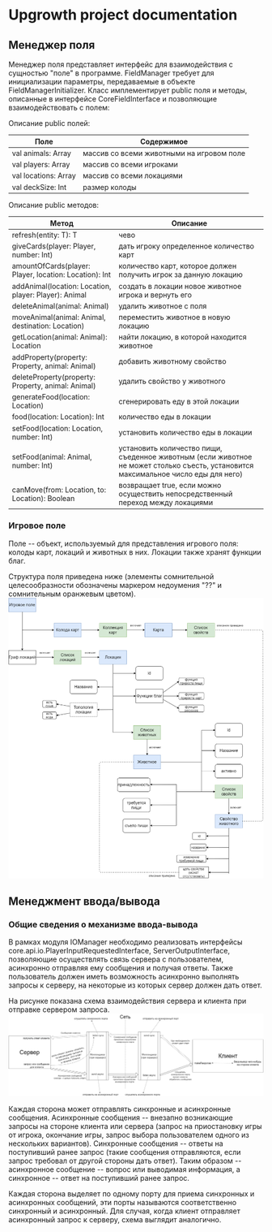 # Upgrowth project documentation

## Менеджер поля

Менеджер поля представляет интерфейс для взаимодействия с сущностью "поле" в программе. FieldManager требует для инициализации параметры,
передаваемые в объекте FieldManagerInitializer. Класс имплементирует public поля и методы, описанные в интерфейсе CoreFieldInterface и позволяющие взаимодействовать с полем:

Описание public полей:

| Поле | Содержимое |
|------|------------|
| val animals: Array<Animal> | массив со всеми животными на игровом поле |
| val players: Array<Player> | массив со всеми игроками |
| val locations: Array<Location> | массив со всеми локациями |
| val deckSize: Int | размер колоды |

Описание public методов:

| Метод | Описание |
|------|------------|
| <T> refresh(entity: T): T | чево |
| giveCards(player: Player, number: Int) | дать игроку определенное количество карт |
| amountOfCards(player: Player, location: Location): Int | количество карт, которое должен получить игрок за данную локацию |
| addAnimal(location: Location, player: Player): Animal | создать в локации новое животное игрока и вернуть его |
| deleteAnimal(animal: Animal) | удалить животное с поля |
| moveAnimal(animal: Animal, destination: Location) | переместить животное в новую локацию |
| getLocation(animal: Animal): Location | найти локацию, в которой находится животное |
| addProperty(property: Property, animal: Animal) | добавить животному свойство |
| deleteProperty(property: Property, animal: Animal) | удалить свойство у животного |
| generateFood(location: Location) | сгенерировать еду в этой локации |
| food(location: Location): Int | количество еды в локации |
| setFood(location: Location, number: Int) | установить количество еды в локации |
| setFood(animal: Animal, number: Int) | установить количество пищи, съеденное животным (если животное не может столько съесть, установится максимальное число еды для него) |
| canMove(from: Location, to: Location): Boolean | возвращает true, если можно осуществить непосредственный переход между локациями |





### Игровое поле
Поле -- объект, используемый для представления игрового поля: колоды карт, локаций и животных в них. Локации также хранят функции благ.

Структура поля приведена ниже (элементы сомнительной целесообразности обозначены маркером недоумения "??" и сомнительным оранжевым цветом).
![Структура поля](./images/struct.png)

## Менеджмент ввода/вывода

### Общие сведения о механизме ввода-вывода 

В рамках модуля IOManager необходимо реализовать интерфейсы core.api.io.PlayerInputRequestedInterface, ServerOutputInterface, 
позволяющие осуществлять связь сервера с пользователем, асинхронно отправляя ему сообщения и получая ответы. Также пользователь должен иметь
возможность асинхронно выполнять запросы к серверу, на некоторые из которых сервер должен дать ответ.

На рисунке показана схема взаимодействия сервера и клиента при отправке сервером запроса.
![Схема взаимодействия сервера и клиента](./images/clientServer.png)

Каждая сторона может отправлять синхронные и асинхронные сообщения. Асинхронные сообщения -- внезапно возникающие запросы на стороне клиента или сервера 
(запрос на приостановку игры от игрока, окончание игры, запрос выбора пользователем одного из нескольких вариантов). Синхронные сообщения -- ответы
на поступивший ранее запрос (такие сообщения отправляются, если запрос требовал от другой стороны дать ответ). Таким образом -- асинхронное сообщение -- вопрос или выводимая информация,
а синхронное -- ответ на поступивший ранее запрос.

Каждая сторона выделяет по одному порту для приема синхронных и асинхронных сообщений, эти порты называются соответственно синхронный и асинхронный.
Для случая, когда клиент отправляет асинхронный запрос к серверу, схема выглядит аналогично.
